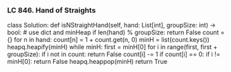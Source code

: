 ### LC 846. Hand of Straights
class Solution:
    def isNStraightHand(self, hand: List[int], groupSize: int) -> bool:
        # use dict and minHeap
        if len(hand) % groupSize:
            return False
        count = {}
        for n in hand:
            count[n] = 1 + count.get(n, 0)
        minH = list(count.keys())
        heapq.heapify(minH)
        while minH:
            first = minH[0]
            for i in range(first, first + groupSize):
                if i not in count: return False
                count[i] -= 1
                if count[i] == 0:
                    if i != minH[0]: return False
                    heapq.heappop(minH)
        return True